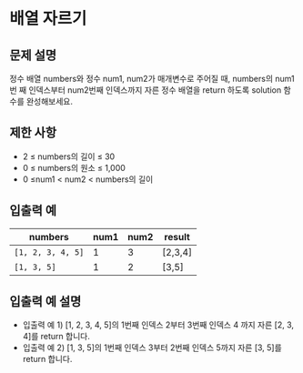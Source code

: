 <h1>배열 자르기</h1>


<h2>문제 설명</h2>
정수 배열 numbers와 정수 num1, num2가 매개변수로 주어질 때, numbers의 num1번 째 인덱스부터 num2번째 인덱스까지 자른 정수 배열을 return 하도록 solution 함수를 완성해보세요.


<h2>제한 사항</h2>


- 2 ≤ numbers의 길이 ≤ 30
- 0 ≤ numbers의 원소 ≤ 1,000
- 0 ≤num1 < num2 < numbers의 길이


<h2>입출력 예</h2>

|numbers|num1|num2|result|
|---|---|---|---|
|`[1, 2, 3, 4, 5]`|1|3|[2,3,4]|
|`[1, 3, 5]`|1|2|[3,5]|


<h2>입출력 예 설명</h2>


- 입출력 예 1) [1, 2, 3, 4, 5]의 1번째 인덱스 2부터 3번째 인덱스 4 까지 자른 [2, 3, 4]를 return 합니다.
- 입출력 예 2) [1, 3, 5]의 1번째 인덱스 3부터 2번째 인덱스 5까지 자른 [3, 5]를 return 합니다.

